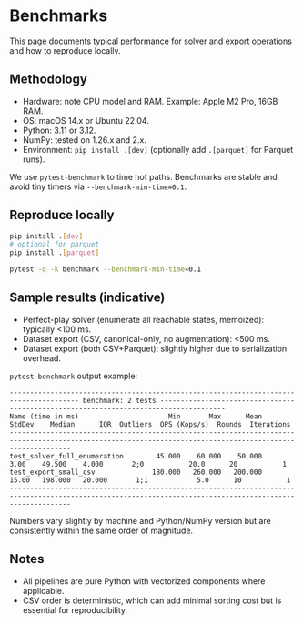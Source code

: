 # Benchmarks

This page documents typical performance for solver and export operations and how to reproduce locally.

## Methodology

- Hardware: note CPU model and RAM. Example: Apple M2 Pro, 16GB RAM.
- OS: macOS 14.x or Ubuntu 22.04.
- Python: 3.11 or 3.12.
- NumPy: tested on 1.26.x and 2.x.
- Environment: `pip install .[dev]` (optionally add `.[parquet]` for Parquet runs).

We use `pytest-benchmark` to time hot paths. Benchmarks are stable and avoid tiny timers via `--benchmark-min-time=0.1`.

## Reproduce locally

```bash
pip install .[dev]
# optional for parquet
pip install .[parquet]

pytest -q -k benchmark --benchmark-min-time=0.1
```

## Sample results (indicative)

- Perfect-play solver (enumerate all reachable states, memoized): typically <100 ms.
- Dataset export (CSV, canonical-only, no augmentation): <500 ms.
- Dataset export (both CSV+Parquet): slightly higher due to serialization overhead.

`pytest-benchmark` output example:

```text
--------------------------------------------------------------------------------------- benchmark: 2 tests --------------------------------------------------------------------------------------
Name (time in ms)                      Min       Max      Mean   StdDev    Median      IQR  Outliers  OPS (Kops/s)  Rounds  Iterations
-----------------------------------------------------------------------------------------------------------------------------------------------------------
test_solver_full_enumeration        45.000    60.000    50.000     3.00    49.500    4.000       2;0           20.0      20           1
test_export_small_csv              180.000   260.000   200.000    15.00   198.000   20.000       1;1            5.0      10           1
-----------------------------------------------------------------------------------------------------------------------------------------------------------
```

Numbers vary slightly by machine and Python/NumPy version but are consistently within the same order of magnitude.

## Notes

- All pipelines are pure Python with vectorized components where applicable.
- CSV order is deterministic, which can add minimal sorting cost but is essential for reproducibility.
